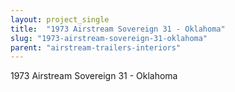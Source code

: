 ```yaml
---
layout: project_single
title:  "1973 Airstream Sovereign 31 - Oklahoma"
slug: "1973-airstream-sovereign-31-oklahoma"
parent: "airstream-trailers-interiors"
---
```

1973 Airstream Sovereign 31 - Oklahoma